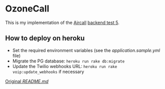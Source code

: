 # OzoneCall

This is my implementation of the [Aircall](https://aircall.io) [backend test 5](https://github.com/aircall/backend-test-5).

## How to deploy on heroku

* Set the required environment variables (see the *application.sample.yml* file)
* Migrate the PG database: `heroku run rake db:migrate`
* Update the Twilio webhooks URL: `heroku run rake voip:update_webhooks` if necessary


[Original *README.md*](./subject.md)